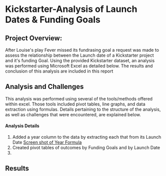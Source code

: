 # Kickstarter-Analysis of Launch Dates & Funding Goals

## Project Overview:  

After Louise's play Fever missed its fundrasing goal a request was made to assess the relationship between the Launch date of a Kickstarter project and it's funding Goal.  Using the provided Kickstarter dataset, an analysis was performed using Microsoft Excel as detailed below.  The results and conclusion of this analysis are included in this report   






## Analysis and Challenges
This analysis was performed using several of the tools/methods offered within excel.  Those tools included pivot tables, line graphs, and data extraction using formulas.  Details pertaining to the structure of the analysis, as well as challenges that were encountered, are explained below.

  #### Analysis Details

  1.  Added a year column to the data by extracting each that from its Launch Date [Screen shot of Year Formula](resources/Year_Column.png)
  2.  Created pivot tables of outcomes by Funding Goals and by Launch Date
  3.  





## Results
